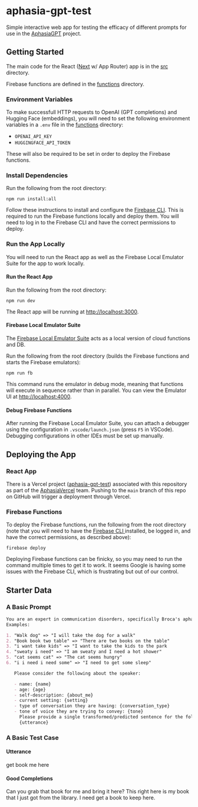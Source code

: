 # aphasia-gpt-test

Simple interactive web app for testing the efficacy of different prompts for use in the [AphasiaGPT](https://github.com/BYU-PCCL/aphasia-gpt) project.

## Getting Started

The main code for the React ([Next](https://nextjs.org/) w/ App Router) app is in the [src](./src/) directory.

Firebase functions are defined in the [functions](./functions/) directory.

### Environment Variables

To make successfull HTTP requests to OpenAI (GPT completions) and Hugging Face (embeddings), you will need to set the following environment variables in a `.env` file in the [functions](./functions/) directory:

- `OPENAI_API_KEY`
- `HUGGINGFACE_API_TOKEN`

These will also be required to be set in order to deploy the Firebase functions.

### Install Dependencies

Run the following from the root directory:

```shell
npm run install:all
```

Follow these instructions to install and configure the [Firebase CLI](https://firebase.google.com/docs/cli#install_the_firebase_cli). This is required to run the Firebase functions locally and deploy them. You will need to log in to the Firebase CLI and have the correct permissions to deploy.

### Run the App Locally

You will need to run the React app as well as the Firebase Local Emulator Suite for the app to work locally.

#### Run the React App

Run the following from the root directory:

```shell
npm run dev
```

The React app will be running at [http://localhost:3000](http://localhost:3000).

#### Firebase Local Emulator Suite

The [Firebase Local Emulator Suite](https://firebase.google.com/docs/emulator-suite/install_and_configure) acts as a local version of cloud functions and DB.

Run the following from the root directory (builds the Firebase functions and starts the Firebase emulators):

```shell
npm run fb
```

This command runs the emulator in debug mode, meaning that functions will execute in sequence rather than in parallel.
You can view the Emulator UI at [http://localhost:4000](http://localhost:4000).

#### Debug Firebase Functions

After running the Firebase Local Emulator Suite, you can attach a debugger using the configuration in `.vscode/launch.json` (press `F5` in VSCode). Debugging configurations in other IDEs must be set up manually.

## Deploying the App

### React App

There is a Vercel project ([aphasia-gpt-test](https://vercel.com/aphasiavercel/aphasia-gpt-test)) associated with this repository as part of the [AphasiaVercel](https://vercel.com/aphasiavercel) team. Pushing to the `main` branch of this repo on GitHub will trigger a deployment through Vercel.

### Firebase Functions

To deploy the Firebase functions, run the following from the root directory (note that you will need to have the [Firebase CLI ](https://firebase.google.com/docs/cli)installed, be logged in, and have the correct permissions, as described above):

```shell
firebase deploy
```

Deploying Firebase functions can be finicky, so you may need to run the command multiple times to get it to work. It seems Google is having some issues with the Firebase CLI, which is frustrating but out of our control.

## Starter Data

### A Basic Prompt

```markdown
You are an expert in communication disorders, specifically Broca's aphasia. Your task is to transform an utterance from a person with Broca's aphasia into a grammatically correct sentence and predict the next several words they will say. Do NOT request any additional information or context or ask any questions. Only provide the transformed predicted utterances.
Examples:

1. "Walk dog" => "I will take the dog for a walk"
2. "Book book two table" => "There are two books on the table"
3. "i want take kids" => "I want to take the kids to the park
4. "sweaty i need" => "I am sweaty and I need a hot shower"
5. "cat seems cat" => "The cat seems hungry"
6. "i i need i need some" => "I need to get some sleep"

   Please consider the following about the speaker:

   - name: {name}
   - age: {age}
   - self-description: {about_me}
   - current setting: {setting}
   - type of conversation they are having: {conversation_type}
   - tone of voice they are trying to convey: {tone}
     Please provide a single transformed/predicted sentence for the following utterance:
     {utterance}
```

### A Basic Test Case

#### Utterance

get book me here

#### Good Completions

Can you grab that book for me and bring it here?
This right here is my book that I just got from the library.
I need get a book to keep here.
